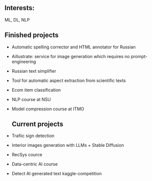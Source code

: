 ## Interests: 
ML, DL, NLP

## Finished projects
- Automatic spelling corrector and HTML annotator for Russian
- Aillustrate: service for image generation which requires no prompt-engineering
- Russian text simplifier
- Tool for automatic aspect extraction from scientific texts
- Ecom item classification
- NLP course at NSU
- Model compression course at ITMO

  ## Current projects
- Trafiic sign detection
- Interior images generation with LLMs + Stable Diffusion
- RecSys cource
- Data-centric AI course
- Detect AI generated text kaggle-competition 
